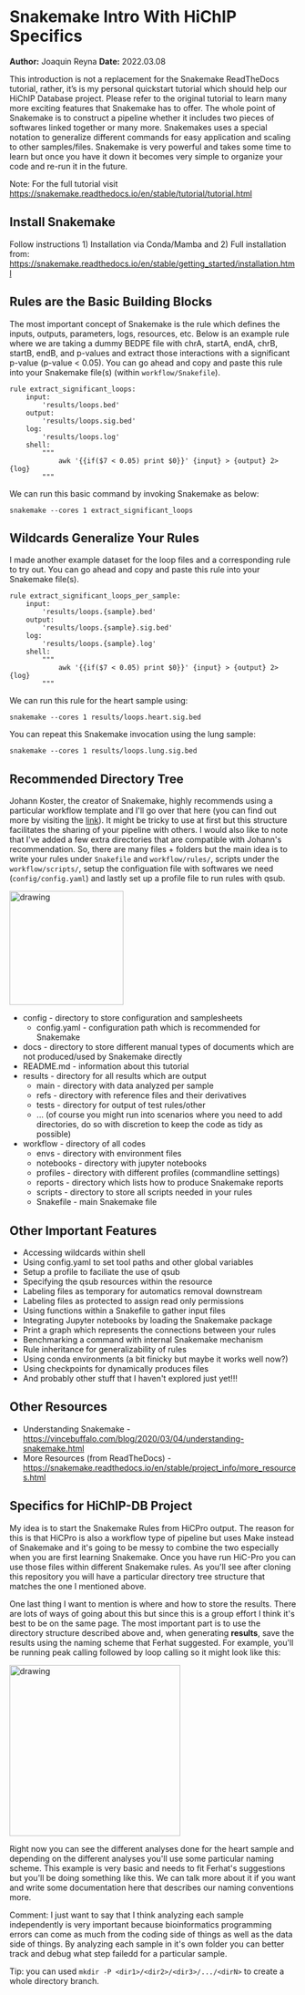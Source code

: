 # Snakemake Intro With HiChIP Specifics
**Author:** Joaquin Reyna **Date:** 2022.03.08

This introduction is not a replacement for the Snakemake ReadTheDocs tutorial, rather,
it’s is my personal quickstart tutorial which should help our HiChIP Database project.
Please refer to the original tutorial to learn many more exciting features that
Snakemake has to offer. The whole point of Snakemake is to construct a pipeline 
whether it includes two pieces of softwares linked together or many more. Snakemakes
uses a special notation to generalize different commands for easy application and scaling
to other samples/files. Snakemake is very powerful and takes some time to learn but once
you have it down it becomes very simple to organize your code and re-run it in the future. 

Note: For the full tutorial visit https://snakemake.readthedocs.io/en/stable/tutorial/tutorial.html

## Install Snakemake
Follow instructions 1) Installation via Conda/Mamba and 2) Full installation from: 
https://snakemake.readthedocs.io/en/stable/getting_started/installation.html 

## Rules are the Basic Building Blocks

The most important concept of Snakemake is the rule which defines the inputs, outputs, parameters, logs, resources, etc. Below is an example rule where we are taking a dummy BEDPE file with chrA, startA, endA, chrB, startB, endB, and p-values and extract those interactions with a significant p-value (p-value < 0.05). You can go ahead and copy and paste this rule into your Snakemake file(s) (within `workflow/Snakefile`).
```
rule extract_significant_loops:
	input:
		'results/loops.bed'
	output:
		'results/loops.sig.bed'
	log:
		'results/loops.log'
	shell:
		"""
			awk '{{if($7 < 0.05) print $0}}' {input} > {output} 2> {log}
		"""
```

We can run this basic command by invoking Snakemake as below:

```
snakemake --cores 1 extract_significant_loops 
```

## Wildcards Generalize Your Rules
I made another example dataset for the loop files and a corresponding rule to try out. You can go ahead and copy and paste this rule into your Snakemake file(s).
```
rule extract_significant_loops_per_sample:
	input:
		'results/loops.{sample}.bed'
	output:
		'results/loops.{sample}.sig.bed'
	log:
		'results/loops.{sample}.log'
	shell:
		"""
			awk '{{if($7 < 0.05) print $0}}' {input} > {output} 2> {log}
		"""
```

We can run this rule for the heart sample using:

```
snakemake --cores 1 results/loops.heart.sig.bed
```

You can repeat this Snakemake invocation using the lung sample:
```
snakemake --cores 1 results/loops.lung.sig.bed
```

##  Recommended Directory Tree
Johann Koster, the creator of Snakemake, highly recommends using a particular workflow template and I'll go over that here (you can find out more by visiting the [link](https://snakemake.readthedocs.io/en/stable/snakefiles/deployment.html#distribution-and-reproducibility)). It might be tricky to use at first but this structure facilitates the sharing of your pipeline with others. I would also like to note that I've added a few extra directories that are compatible with Johann's recommendation. So, there are many files + folders but the main idea is to write your rules under `Snakefile` and `workflow/rules/`, scripts under the `workflow/scripts/`, setup the configuation file with softwares we need (`config/config.yaml`) and lastly set up a profile file to run rules with qsub.

<img src="https://user-images.githubusercontent.com/14253227/157336834-59042b4f-e361-4b3f-b7a7-a124f05c980b.png" alt="drawing" width="200"/>

- config - directory to store configuration and samplesheets
	- config.yaml - configuration path which is recommended for Snakemake 
- docs - directory to store different manual types of documents which are not produced/used by Snakemake directly
- README.md - information about this tutorial
- results - directory for all results which are output
	- main - directory with data analyzed per sample
	- refs - directory with reference files and their derivatives
	- tests - directory for output of test rules/other
	- ... (of course you might run into scenarios where you need to add directories, do so with discretion to keep the code as tidy as possible)
- workflow - directory of all codes
	- envs - directory with environment files 
	- notebooks - directory with jupyter notebooks 
	- profiles - directory with different profiles (commandline settings)
	- reports - directory which lists how to produce Snakemake reports
	- scripts - directory to store all scripts needed in your rules
	- Snakefile - main Snakemake file

## Other Important Features
- Accessing wildcards within shell 
- Using config.yaml to set tool paths and other global variables 
- Setup a profile to faciliate the use of qsub
- Specifying the qsub resources within the resource 
- Labeling files as temporary for automatics removal downstream
- Labeling files as protected to assign read only permissions
- Using functions within a Snakefile to gather input files
- Integrating Jupyter notebooks by loading the Snakemake package 
- Print a graph which represents the connections between your rules 
- Benchmarking a command with internal Snakemake mechanism
- Rule inheritance for generalizability of rules
- Using conda environments (a bit finicky but maybe it works well now?)
- Using checkpoints for dynamically produces files
- And probably other stuff that I haven't explored just yet!!!

## Other Resources 
- Understanding Snakemake - https://vincebuffalo.com/blog/2020/03/04/understanding-snakemake.html
- More Resources (from ReadTheDocs) - https://snakemake.readthedocs.io/en/stable/project_info/more_resources.html

## Specifics for HiChIP-DB Project
My idea is to start the Snakemake Rules from HiCPro output. The reason for this is that HiCPro is also a workflow type of pipeline but uses Make instead of Snakemake and it's going to be messy to combine the two especially when you are first learning Snakemake. Once you have run HiC-Pro you can use those files within different Snakemake rules. As you'll see after cloning this repository you will have a particular directory tree structure that matches the one I mentioned above.

One last thing I want to mention is where and how to store the results. There are lots of ways of going about this but since this is a group effort I think it's best to be on the same page. The most important part is to use the directory structure described above and, when generating **results**, save the results using the naming scheme that Ferhat suggested. For example, you'll be running peak calling followed by loop calling so it might look like this:

<img src="https://user-images.githubusercontent.com/14253227/157333623-4d7e6a2e-2357-4343-b4e2-288169e42de9.png" alt="drawing" width="300"/>

Right now you can see the different analyses done for the heart sample and depending on the different analyses you'll use some particular naming scheme. This example is very basic and needs to fit Ferhat's suggestions but you'll be doing something like this. We can talk more about it if you want and write some documentation here that describes our naming conventions more. 

Comment: I just want to say that I think analyzing each sample independently is very important because bioinformatics programming errors can come as much from the coding side of things as well as the data side of things. By analyzing each sample in it's own folder you can better track and debug what step failedd for a particular sample. 

Tip: you can used `mkdir -P <dir1>/<dir2>/<dir3>/.../<dirN>` to create a whole directory branch. 




